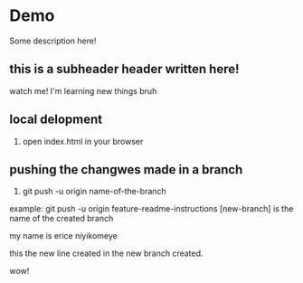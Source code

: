 # Demo


Some description here!


## this is a subheader header written here!


watch me! I'm learning new things bruh

## local delopment

1. open index.html in your browser
## pushing the changwes made in a branch 

1. git push -u origin name-of-the-branch 

example: git push -u origin feature-readme-instructions [new-branch] is the name of the created branch


my name is  erice niyikomeye


this the new line created in the new branch created.



wow!